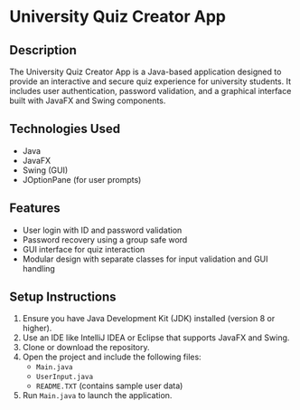 # University Quiz Creator App

## Description
The University Quiz Creator App is a Java-based application designed to provide an interactive and secure quiz experience for university students. It includes user authentication, password validation, and a graphical interface built with JavaFX and Swing components.

## Technologies Used
- Java
- JavaFX
- Swing (GUI)
- JOptionPane (for user prompts)

## Features
- User login with ID and password validation
- Password recovery using a group safe word
- GUI interface for quiz interaction
- Modular design with separate classes for input validation and GUI handling

## Setup Instructions
1. Ensure you have Java Development Kit (JDK) installed (version 8 or higher).
2. Use an IDE like IntelliJ IDEA or Eclipse that supports JavaFX and Swing.
3. Clone or download the repository.
4. Open the project and include the following files:
   - `Main.java`
   - `UserInput.java`
   - `README.TXT` (contains sample user data)
5. Run `Main.java` to launch the application.
